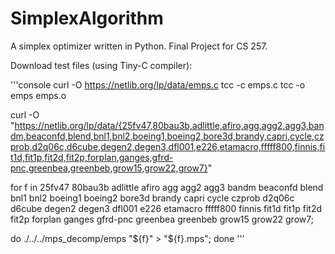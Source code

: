 # SimplexAlgorithm
 A simplex optimizer written in Python. Final Project for CS 257.
 
Download test files (using Tiny-C compiler): 

'''console
curl -O https://netlib.org/lp/data/emps.c
tcc -c emps.c
tcc -o emps emps.o

curl -O "https://netlib.org/lp/data/{25fv47,80bau3b,adlittle,afiro,agg,agg2,agg3,bandm,beaconfd,blend,bnl1,bnl2,boeing1,boeing2,bore3d,brandy,capri,cycle,czprob,d2q06c,d6cube,degen2,degen3,dfl001,e226,etamacro,fffff800,finnis,fit1d,fit1p,fit2d,fit2p,forplan,ganges,gfrd-pnc,greenbea,greenbeb,grow15,grow22,grow7}"



for f in 25fv47 80bau3b adlittle afiro agg agg2 agg3 bandm beaconfd blend bnl1 bnl2 boeing1 boeing2 bore3d brandy capri cycle czprob d2q06c d6cube degen2 degen3 dfl001 e226 etamacro fffff800 finnis fit1d fit1p fit2d fit2p forplan ganges gfrd-pnc greenbea greenbeb grow15 grow22 grow7;

do ./../../mps_decomp/emps "${f}" > "${f}.mps";
done
'''
